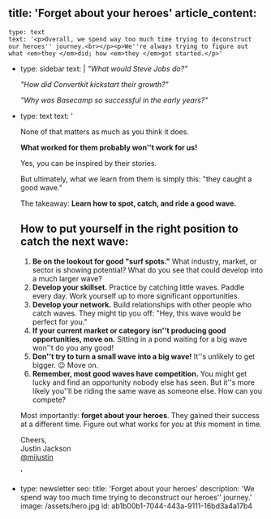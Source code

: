 title: 'Forget about your heroes'
article_content:
  -
    type: text
    text: '<p>Overall, we spend way too much time trying to deconstruct our heroes'' journey.<br></p><p>We''re always trying to figure out what <em>they </em>did; how <em>they </em>got started.</p>'
  -
    type: sidebar
    text: |
      _"What would Steve Jobs do?"_
      
      _"How did Convertkit kickstart their growth?"_
      
      _"Why was Basecamp so successful in the early years?"_
  -
    type: text
    text: '<p>None of that matters as much as you think it does.<br></p><p><strong>What worked for them probably won''t work for us! </strong></p><p>Yes, you can be inspired by their stories. </p><p>But ultimately, what we learn from them is simply this: "they caught a good wave." </p><p>The takeaway: <strong>Learn how to spot, catch, and ride a good wave.</strong></p><h2>How to put yourself in the right position to catch the next wave: </h2><ol><li><strong>Be on the lookout for good "surf spots."</strong> What industry, market, or sector is showing potential? What do you see that could develop into a much larger wave?</li><li><strong>Develop your skillset.</strong> Practice by catching little waves. Paddle every day. Work yourself up to more significant opportunities.</li><li><strong>Develop your network.</strong> Build relationships with other people who catch waves. They might tip you off: "Hey, this wave would be perfect for you."</li><li><strong>If your current market or category isn''t producing good opportunities, move on.</strong> Sitting in a pond waiting for a big wave won''t do you any good!</li><li><strong>Don''t try to turn a small wave into a big wave!</strong> It''s unlikely to get bigger. 😉 Move on.</li><li><strong>Remember, most good waves have competition.</strong> You might get lucky and find an opportunity nobody else has seen. But it''s more likely you''ll be riding the same wave as someone else. How can you compete?</li></ol><p>Most importantly: <strong>forget about your heroes</strong>. They gained their success at a different time. Figure out what works for <em>you</em> at <em>this</em> moment in time.</p><p>Cheers,<br>Justin Jackson<br><a href="https://twitter.com/mijustin">@mijustin</a></p>'
  -
    type: newsletter
seo:
  title: 'Forget about your heroes'
  description: 'We spend way too much time trying to deconstruct our heroes'' journey.'
  image: /assets/hero.jpg
id: ab1b00b1-7044-443a-9111-16bd3a4a17b4
